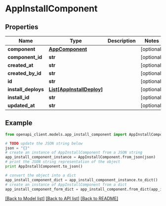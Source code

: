 # AppInstallComponent


## Properties

Name | Type | Description | Notes
------------ | ------------- | ------------- | -------------
**component** | [**AppComponent**](AppComponent.md) |  | [optional] 
**component_id** | **str** |  | [optional] 
**created_at** | **str** |  | [optional] 
**created_by_id** | **str** |  | [optional] 
**id** | **str** |  | [optional] 
**install_deploys** | [**List[AppInstallDeploy]**](AppInstallDeploy.md) |  | [optional] 
**install_id** | **str** |  | [optional] 
**updated_at** | **str** |  | [optional] 

## Example

```python
from openapi_client.models.app_install_component import AppInstallComponent

# TODO update the JSON string below
json = "{}"
# create an instance of AppInstallComponent from a JSON string
app_install_component_instance = AppInstallComponent.from_json(json)
# print the JSON string representation of the object
print AppInstallComponent.to_json()

# convert the object into a dict
app_install_component_dict = app_install_component_instance.to_dict()
# create an instance of AppInstallComponent from a dict
app_install_component_form_dict = app_install_component.from_dict(app_install_component_dict)
```
[[Back to Model list]](../README.md#documentation-for-models) [[Back to API list]](../README.md#documentation-for-api-endpoints) [[Back to README]](../README.md)


